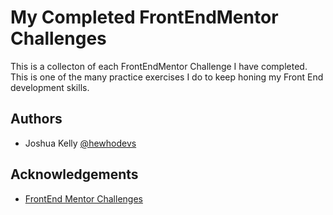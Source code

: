 
# My Completed FrontEndMentor Challenges

This is a collecton of each FrontEndMentor Challenge I have completed. This is one of the many practice exercises I do to keep honing my Front End development skills.


## Authors

- Joshua Kelly [@hewhodevs](https://www.github.com/hewhodevs)

## Acknowledgements

- [FrontEnd Mentor Challenges](https://www.frontendmentor.io/challenges?sort=difficulty|asc)
